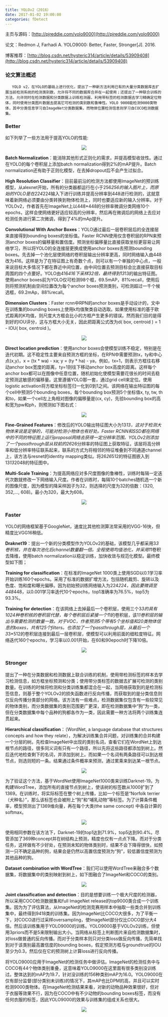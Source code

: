 ```yaml
---
title: YOLOv2（2016）
date: 2017-01-02 19:00:00
categories: fDetect
---
```


<script type="text/javascript" src="http://cdn.mathjax.org/mathjax/latest/MathJax.js?config=default"></script>

主页与源码：[http://pjreddie.com/yolo9000](http://pjreddie.com/yolo9000)

论文：Redmon J, Farhadi A. YOLO9000: Better, Faster, Stronger[J]. 2016.

博客推荐：[http://blog.csdn.net/hysteric314/article/details/53909408](http://blog.csdn.net/hysteric314/article/details/53909408)

### 论文算法概述

       YOLO v2，在YOLO的基础上进行优化，提出了一种新方法利用已有的大量分类数据库去扩展当前检测系统的检测类别数，允许将不同的数据库合并在一起使用；还提出了一种联合训练的方法，允许同时在检测数据和分类数据上训练检测器，利用带标签的检测数据去学习精确定位物体，同时使用分类图片数据去提高它可检测的类别数和鲁棒性。YOLO 9000能检测9000类物体，其中分类信息学习自ImageNet分类数据集，而物体位置检测信息则学习自COCO检测数据集。

### Better

   如下列举了一些方法用于提高YOLO的性能:

<center><img src="{{ site.baseurl }}/images/pdDetect/yolo2v1.png"></center>

   <strong>Batch Normalization</strong>：能消除其他形式正则化的需求，并提高模型收敛性。通过在YOLO的每个卷积层上添加batch normalization得到2%的mAP提升。Batch normalization还有助于正则化模型，在去掉dropout后不会产生过拟合。

   <strong>High Resolution Classifier</strong>：目前最前沿的检测方法都使用ImageNet的预训练模型，从alexnet开始，所有的分类器都运行在小于256*256的输入图片上，而原始的YOLO是在224*224输入下进行训练并提高分辨率到448进行检测的，这就意味着新网络必须要由分类转换到物体检测上，同时也要适应新的输入分辨率。对于YOLOv2，作者首先在ImageNet上以448*448的分辨率微调分类网络10个epochs，这样会使网络更好适应较高的分辨率，然后再在微调后的网络上去应对检测任务进行第二次微调，得到了4%的mAp提升。

   <strong>Convolutional With Anchor Boxes</strong>：YOLO通过最后一层卷积层后的全连接层来直接得到bounding boxes的坐标值。Faster RCNN使用仅含卷积层的RPN来预测anchor boxes的偏移量和置信度。预测坐标偏移量比直接获取坐标更容易让网络学习，所以将YOLO的全连接层更换成使用anchor boxes去预测bounding boxes。先去掉一个池化层使网络的卷积层输出分辨率更高，同时网络输入由448改为416。这样是为了在特征图上有奇数个点，则可以有一个单独的中心点，一般来说目标大多情况下都在靠近中间位置，由中间位置去预测目标会比直接获取目标周围的四个点要好。YOLO由416*416下采样32倍，最终得到13*13的输出特征图。使用anchor boxes前为YOLO仅可检测98个框，69.5mAP，81%recall，使用后则将预测机制由空间位置改为每个anchor boxes预测类别，可检测超过一千个候选框，69.2mAp，88%recall。

   <strong>Dimension Clusters</strong>：Faster rcnn中RPN的anchor boxes是手动设计的，文中在训练集的bounding boxes上使用k均值聚类自动选取。如果使用标准的基于欧式距离的K均值，则尺度大方框会比小的方框产生更多的错误。然而我们目的是得到好的IOU评分，这与方框大小无关，因此把距离公式改为d( box, centroid ) = 1 - IOU( box, centroid )。

<center><img src="{{ site.baseurl }}/images/pdDetect/yolo2v2.png"></center>

   <strong>Direct location prediction</strong>：使用anchor boxes会使模型训练不稳定，特别是在迭代初期。这不稳定性主要来自预测方框的坐标，在RPN中需要预测tx，ty和中心点(x,y)，x = (tx * wa) - xa; y = (ty * ha) - ya，例如，tx=1，则表示方框往右移动anchor box宽度的距离，ty=1则往下移动anchor box高度的距离。这样每个anchor box都可以在图像中任意位置，随机初始化使模型需要花很长的时间去稳定预测这敏感的偏移量。这里遵循YOLO那一套，通过grid cell来定位。使用 logistic activation将方框坐标标签归一化到0到1之间。该网络在输出特征图的每个cell中预测5个bounding boxes，每个bounding box预测5个坐标值x, ty, tw, th和to，如果一个cell左上角相对图像的偏移量是(cx, cy)，先验bounding box的高和宽为pw和ph，则预测如下图右式：

<center><img src="{{ site.baseurl }}/images/pdDetect/yolo2v3.png"></center>

   <strong>Fine-Grained Features</strong>：修改后的YOLO输出特征图大小为13*13，这对于检测大物体来说是足够的，可能对检测小物体也有好处。Faster RCNN和SSD都在网络中的不同的特征图上运行proposal网络去获得一定分辨率范围。YOLOv2则添加了一个passthrough层从较前的26*26分辨率的特征图上获取特征，该层将高分辨率和低分辨率特征联系起来，联系的方式为将相邻的特征堆叠到不同通道channel上，该方法与resnet的identity mapping类似。将26*26*512的特征图嵌入到13*13*2048的特征图中。

   <strong>Multi-Scale Training</strong>：为提高网络应对多尺度图像的鲁棒性，训练时每隔一定迭代次数就修改一下网络输入尺度。作者在训练时，每隔10个batches随机选一个新的图像尺度，因为模型的降采样因子为32，则选择的尺度为32的倍数：(320, 352,..., 608)。最小为320，最大为608。

<center><img src="{{ site.baseurl }}/images/pdDetect/yolo2v4.png"></center>


### Faster

   YOLO的网络框架基于GoogleNet，速度比其他检测算法常采用的VGG-16快，但精度比VGG16稍低。

   <strong>Draknet19</strong>：提出一个新的分类模型作为YOLOv2的基础，该模型几乎都采用3*3卷积核，并在每次池化后channel数量翻一倍。全程使用均值池化，并采用1*1卷积去降维，使用batch normalization以稳定训练，加快收敛与规范化模型。最终模型如下图；

   <strong>Training for classification</strong>：在标准的ImageNet 1000类上使用SGD以0.1学习率开始训练160个epochs。采用了标准的数据扩增方法，包括随机裁剪、旋转以及色度、饱和度和曝光偏移。因为初始预训练网络输入为224*224，因此要微调至448*448，以0.001学习率迭代10个epochs，top1准确率为76.5%，top5为93.3%。

   <strong>Training for detection</strong>：在该网络上去掉最后一个卷积层，使用三个3*3的具有1024种卷积核的卷积层代替，每个卷积层后紧接一个1*1的卷积层，该1*1卷积层的输出与需要检测的数量一致。对于VOC，作者预测5个带有5个坐标值和20类物体信息的boxes，共有125个filters。也添加了一个passthrough层，从最后一个3*3*512的卷积层连接到最后一层卷积层，使模型可以利用前面的细粒度特征。网络迭代160个epochs，学习率以0.001开始，在60和90epoch时下降10倍。

<center><img src="{{ site.baseurl }}/images/pdDetect/yolo2v5.png"></center>

### Stronger

   提出了一种在分类数据和检测数据上联合训练的机制，使用带检测标签的样本去学习检测信息，如方框坐标预测和分类；使用带分类标签的数据去扩展可检测的类别数量。在训练的时候将检测和分类训练集都混合在一起，当网络获取到的是检测标签信息，则基于整个YOLOv2的损失函数进行反向传播，而获取到的是分类信息则仅反向传播分类部分的网络。该方法有一些难点，检测数据集仅包含有一些较常见的物体类别，而分类数据集的类别范围更广更深，即在检测数据集中“狗”为一类，但在分类数据集中每个品种的狗都各作为一类，因此需要一种方法将两个训练集连贯起来。

   <strong>Hierarchical classification</strong>：（WordNet, a language database that structures concepts and how they relate），为解决训练集合并问题，对训练集的合并构建一个分层的树。先检查ImageNet中出现的类别名词，查看它们在WordNet上到达根节点的路径，很多同义词有只有一个路径，所以先将这些路径都添加到树上。然后迭代地检查剩下的名词，并添加到树上。而如果一个名词有两条路径可以到达根节点，则选则短的一条。结果通过条件概率来预测，通过累乘来到达某一根节点。

<center><img src="{{ site.baseurl }}/images/pdDetect/yolo2v6.png"></center>

   为了验证这个方法，基于WordNet使用ImageNet1000类来训练Darknet-19。为构建WordTree，添加所有的直接节点到树上，使该树的标签数从1000扩到了1369。在训练时，将实际标签在整个树上传播，比如一个标签是“Norfolk terrier（犬种名）”，那么该标签也会被附上“狗”和“哺乳动物”等标签。为了计算条件概率，模型预测出了1369维向量，再在每个大类(the same concept) 中各自计算的softmax。

<center><img src="{{ site.baseurl }}/images/pdDetect/yolo2v7.png"></center>

   使用相同参数在该方法下，Darknet-19的top1达到71.9%，top5达到90.4%。尽管添加了369种concept并在树结构上预测，精度也仅有一点点下降。而对于分类任务，这样做有不少好处，在预测未知的物体类别时，结果不会下降得很快，如预测一只不确定品种的狗，结果会是仍然以高置信度预测为“狗”，较低置信度预测为其他品种的狗。

   <strong>Dataset combination with WordTree</strong>：我们可以使用WordTree来融合多个数据集，将数据集中的类别映射到树上，如下图融合了ImageNet和COCO的类别。

<center><img src="{{ site.baseurl }}/images/pdDetect/yolo2v8.png"></center>

   <strong>Joint classification and detection</strong>：目的是想要训练一个极大尺度的检测器，所以采用COCO检测数据集和full ImageNet release的top9000类合成一个训练集。因为为了评估算法，从ImageNet的检测竞赛用样本中抽取一些类合并到训练集中，最终得到9418类的训练集。因为ImageNet比COCO大很多，为了平衡一下，对COCO进行过采样oversampling，使ImageNet部分仅比COCO部分大4倍。然后该训练集用于YOLO9000的训练。YOLO9000基于VOLOv2训练，但使用3priors而不是5来限制输出大小。当网络从标签上判断图片来自检测数据集时，对loss做普通的反向传播。而对于分类样本则只对分类loss做反向传播，先简单找到对于该类别最高置信度的bounding boxes，假定预测方框与groundtrue的IOU至少为0.3，然后仅在它的预测树上计算loss进行反向传播。

   将YOLO9000应用于ImageNet的检测任务中做评估。ImageNet的检测任务中与COCO有44个物体类别重叠，这意味着YOLO9000在这里面有很多类别没训练过。整体达到的mAP为19.7，针对没训练的156种类别mAP为16.0。YOLO9000在仅有部分监督(部分类别未训练)的情况下，其mAP也比DPM的高，并且可以实时检测9000类物体。在ImageNet检测结果来看，对新的动物品种效果很好，但对于衣服等效果不行，因为在COCO中有不少动物的bounding boxes标签，而没有任何衣服的标签，因此YOLO9000的效果与训练集的组成关系也很大。

<center><img src="{{ site.baseurl }}/images/pdDetect/yolo2v9.png"></center>




